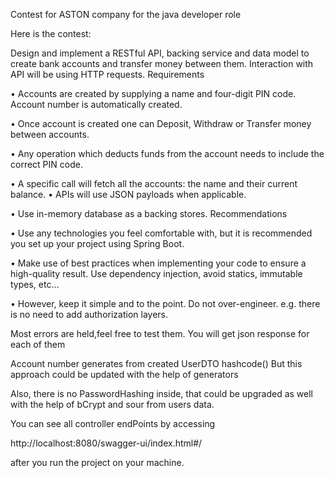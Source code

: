 Contest for ASTON company for the java developer role

Here is the contest:

Design and implement a RESTful API, backing service and data model to create bank accounts and transfer money between them. Interaction with API will be using HTTP requests. Requirements

• Accounts are created by supplying a name and four-digit PIN code. Account number is automatically created.

• Once account is created one can Deposit, Withdraw or Transfer money between accounts.

• Any operation which deducts funds from the account needs to include the correct PIN code.

• A specific call will fetch all the accounts: the name and their current balance. • APIs will use JSON payloads when applicable.

• Use in-memory database as a backing stores. Recommendations

• Use any technologies you feel comfortable with, but it is recommended you set up your project using Spring Boot.

• Make use of best practices when implementing your code to ensure a high-quality result. Use dependency injection, avoid statics, immutable types, etc…

• However, keep it simple and to the point. Do not over-engineer. e.g. there is no need to add authorization layers.

Most errors are held,feel free to test them. You will get json response for each of them

Account number generates from created UserDTO hashcode() But this approach could be updated with the help of generators

Also, there is no PasswordHashing inside, that could be upgraded as well with the help of bCrypt and sour from users data.

You can see all controller endPoints by accessing

http://localhost:8080/swagger-ui/index.html#/

after you run the project on your machine.